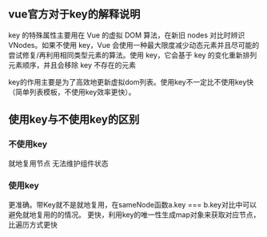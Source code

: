 ## vue官方对于key的解释说明
key 的特殊属性主要用在 Vue 的虚拟 DOM 算法，在新旧 nodes 对比时辨识 VNodes。如果不使用 key，Vue 会使用一种最大限度减少动态元素并且尽可能的尝试修复/再利用相同类型元素的算法。使用 key，它会基于 key 的变化重新排列元素顺序，并且会移除 key 不存在的元素


key的作用主要是为了高效地更新虚拟dom列表。使用key不一定比不使用key快（简单列表模板，不使用key效率更快）。


## 使用key与不使用key的区别
###  不使用key
   就地复用节点
   无法维护组件状态


### 使用key
   更准确。带Key就不是就地复用，在sameNode函数a.key === b.key对比中可以避免就地复用的的情况。
   更快，利用key的唯一性生成map对象来获取对应节点，比遍历方式更快


  
